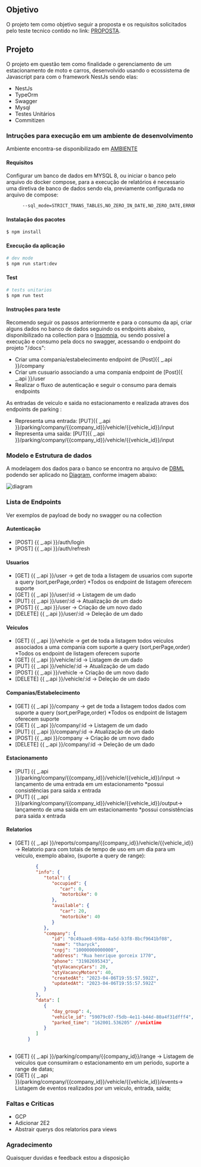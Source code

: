 ## Objetivo

O projeto tem como objetivo seguir a proposta e os requisitos solicitados pelo teste tecnico contido no link: [PROPOSTA](https://github.com/tharyckgusmao/parking-project/PROPOSAL.md).

## Projeto

O projeto em questão tem como finalidade o gerenciamento de um estacionamento de moto e carros, desenvolvido usando o ecossistema de Javascript para com o framework NestJs sendo elas:

   - NestJs
   - TypeOrm
   - Swagger
   - Mysql
   - Testes Unitários
   - Commitizen

### Intruções para execução em um ambiente de desenvolvimento

Ambiente encontra-se disponibilizado em [AMBIENTE](https://parking-api.fly.dev/docs)


#### Requisitos

Configurar um banco de dados em MYSQL 8, ou iniciar o banco pelo arquivo do docker compose, para a execução de relatórios é necessario uma diretiva de banco de dados sendo ela, previamente configurada no arquivo de compose:

```bash
      --sql_mode=STRICT_TRANS_TABLES,NO_ZERO_IN_DATE,NO_ZERO_DATE,ERROR_FOR_DIVISION_BY_ZERO,NO_ENGINE_SUBSTITUTION

```

#### Instalação dos pacotes

```bash
$ npm install
```

#### Execução da aplicação

```bash
# dev mode
$ npm run start:dev
```

#### Test

```bash
# tests unitarios
$ npm run test
```

#### Instruções para teste

Recomendo seguir os passos anteriormente e para o consumo da api, criar alguns dados no banco de dados seguindo os endpoints abaixo, disponibilizado na collection para o [Insomnia](https://github.com/tharyckgusmao/parking-project/diagrams/parking_collection.json), ou sendo possivel a execução e consumo pela docs no swagger, acessando o endpoint do projeto "/docs":

 - Criar uma compania/estabelecimento endpoint de [Post]{{ _.api }}/company
 - Criar um cusuario associando a uma compania endpoint de [Post]{{ _.api }}/user
 - Realizar o fluxo de autenticação e seguir o consumo para demais endpoints

As entradas de veiculo e saida no estacionamento e realizada atraves dos endpoints de parking :
   - Representa uma entrada: [PUT]{{ _.api }}/parking/company/{{company_id}}/vehicle/{{vehicle_id}}/input
   - Representa uma saída: [PUT]{{ _.api }}/parking/company/{{company_id}}/vehicle/{{vehicle_id}}/input

### Modelo e Estrutura de dados

A modelagem dos dados para o banco se encontra no arquivo de [DBML](https://github.com/tharyckgusmao/parking-project/diagrams/modeling.dbml) podendo ser aplicado no [Diagram](https://dbdiagram.io/home), conforme imagem abaixo:

![diagram](https://user-images.githubusercontent.com/11817448/230642879-a9d08a89-37dc-4545-ada9-16c8c89d5dff.png)

### Lista de Endpoints 

Ver exemplos de payload de body no swagger ou na collection
   
#### Autenticação
- [POST] {{ _.api }}/auth/login
- [POST] {{ _.api }}/auth/refresh

#### Usuarios
- [GET] {{ _.api }}/user -> get de toda a listagem de usuarios com suporte a query (sort,perPage,order) *Todos os endpoint de listagem oferecem suporte
- [GET] {{ _.api }}/user/:id -> Listagem de um dado
- [PUT] {{ _.api }}/user/:id -> Atualização de um dado
- [POST] {{ _.api }}/user -> Criação de um novo dado
- [DELETE] {{ _.api }}/user/:id -> Deleção de um dado
 
#### Veiculos
- [GET] {{ _.api }}/vehicle -> get de toda a listagem todos veiculos associados a uma compania com suporte a query (sort,perPage,order) *Todos os endpoint de listagem oferecem suporte
- [GET] {{ _.api }}/vehicle/:id -> Listagem de um dado
- [PUT] {{ _.api }}/vehicle/:id -> Atualização de um dado
- [POST] {{ _.api }}/vehicle -> Criação de um novo dado
- [DELETE] {{ _.api }}/vehicle/:id -> Deleção de um dado

#### Companias/Estabelecimento
- [GET] {{ _.api }}/company -> get de toda a listagem todos dados com suporte a query (sort,perPage,order) *Todos os endpoint de listagem oferecem suporte
- [GET] {{ _.api }}/company/:id -> Listagem de um dado
- [PUT] {{ _.api }}/company/:id -> Atualização de um dado
- [POST] {{ _.api }}/company -> Criação de um novo dado
- [DELETE] {{ _.api }}/company/:id -> Deleção de um dado


#### Estacionamento
- [PUT] {{ _.api }}/parking/company/{{company_id}}/vehicle/{{vehicle_id}}/input -> lançamento de uma entrada em um estacionamento *possui consistências para saida x entrada
- [PUT] {{ _.api }}/parking/company/{{company_id}}/vehicle/{{vehicle_id}}/output-> lançamento de uma saida em um estacionamento *possui consistências para saida x entrada

#### Relatorios
- [GET] {{ _.api }}/reports/company/{{company_id}}/vehicle/{{vehicle_id}} -> Relatorio para com totais de tempo de uso em um dia para um veiculo, exemplo abaixo, (suporte a query de range):
     
 ```json
            {
            "info": {
               "total": {
                  "occupied": {
                     "car": 0,
                     "motorbike": 0
                  },
                  "available": {
                     "car": 20,
                     "motorbike": 40
                  }
               },
               "company": {
                  "id": "0c49aae8-698a-4a5d-b3f8-8bcf9641bf08",
                  "name": "tharyck",
                  "cnpj": "10000000000000",
                  "address": "Rua henrique gorceix 1770",
                  "phone": "31982695343",
                  "qtyVacancyCars": 20,
                  "qtyVacancyMotors": 40,
                  "createdAt": "2023-04-06T19:55:57.592Z",
                  "updatedAt": "2023-04-06T19:55:57.592Z"
               }
            },
            "data": [
               {
                  "day_group": 4,
                  "vehicle_id": "59079c07-f5db-4e11-b44d-80a4f31dfff4",
                  "parked_time": "162001.536205" //unixtime
               }
            ]
         }
      
```

- [GET] {{ _.api }}/parking/company/{{company_id}}/range -> Listagem de veiculos que consumiram o estacionamento em um periodo, suporte a range de datas;
- [GET] {{ _.api }}/parking/company/{{company_id}}/vehicle/{{vehicle_id}}/events-> Listagem de eventos realizados por um veiculo, entrada, saida;

### Faltas e Criticas
- GCP
- Adicionar 2E2
- Abstrair querys dos relatorios para views 

### Agradecimento
Quaisquer duvidas e feedback estou a disposição

